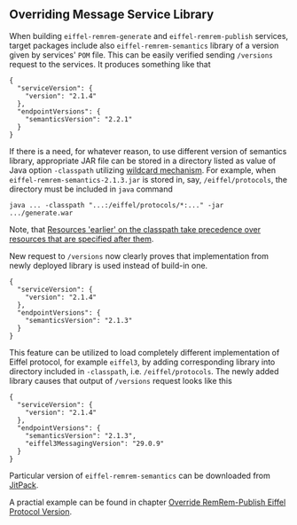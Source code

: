 ## Overriding Message Service Library

When building ``eiffel-remrem-generate`` and ``eiffel-remrem-publish`` services,
target packages include also ``eiffel-remrem-semantics`` library
of a version given by services' ``POM`` file. This can be easily verified sending
``/versions`` request to the services. It produces something like that
~~~
{
  "serviceVersion": {
    "version": "2.1.4"
  },
  "endpointVersions": {
    "semanticsVersion": "2.2.1"
  }
}
~~~

If there is a need, for whatever reason, to use different version of semantics
library, appropriate JAR file can be stored in a directory listed as value of Java
option ``-classpath`` utilizing [wildcard mechanism](https://docs.oracle.com/javase/7/docs/technotes/tools/windows/classpath.html).
For example, when ``eiffel-remrem-semantics-2.1.3.jar``
is stored in, say, ``/eiffel/protocols``, the directory must be included in ``java``
command
~~~
java ... -classpath "...:/eiffel/protocols/*:..." -jar .../generate.war
~~~

Note, that [Resources 'earlier' on the classpath take precedence over resources that are specified after them](https://stackoverflow.com/questions/6644440/java-which-of-multiple-resources-on-classpath-jvm-takes).

New request to ``/versions`` now clearly proves that implementation from newly
deployed library is used instead of build-in one.
~~~
{
  "serviceVersion": {
    "version": "2.1.4"
  },
  "endpointVersions": {
    "semanticsVersion": "2.1.3"
  }
}
~~~


This  feature can be utilized to load completely different implementation of Eiffel
protocol, for example ``eiffel3``, by adding corresponding library into directory
included in ``-classpath``, i.e. ``/eiffel/protocols``. The newly added library
causes that output of ``/versions`` request looks like this
~~~
{
  "serviceVersion": {
    "version": "2.1.4"
  },
  "endpointVersions": {
    "semanticsVersion": "2.1.3",
    "eiffel3MessagingVersion": "29.0.9"
  }
}
~~~

Particular version of ``eiffel-remrem-semantics`` can be downloaded from
[JitPack](https://jitpack.io/#eiffel-community/eiffel-remrem-semantics).

A practial example can be found in chapter [Override RemRem-Publish Eiffel Protocol Version](https://github.com/eiffel-community/eiffel-remrem-publish/blob/master/wiki/markdown/run.md#override-remrem-publish-eiffel-protocol-version).
